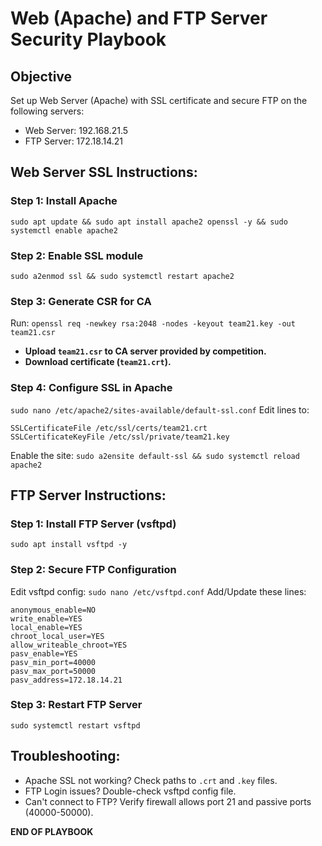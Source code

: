 # Web (Apache) and FTP Server Security Playbook

## Objective
Set up Web Server (Apache) with SSL certificate and secure FTP on the following servers:
- Web Server: 192.168.21.5
- FTP Server: 172.18.14.21

## Web Server SSL Instructions:

### **Step 1: Install Apache**
`sudo apt update && sudo apt install apache2 openssl -y && sudo systemctl enable apache2`

### **Step 2: Enable SSL module**
`sudo a2enmod ssl && sudo systemctl restart apache2`

### **Step 3: Generate CSR for CA**
Run:
`openssl req -newkey rsa:2048 -nodes -keyout team21.key -out team21.csr`
- **Upload `team21.csr` to CA server provided by competition.**
- **Download certificate (`team21.crt`).**

### **Step 4: Configure SSL in Apache**
`sudo nano /etc/apache2/sites-available/default-ssl.conf`
Edit lines to:
```
SSLCertificateFile /etc/ssl/certs/team21.crt
SSLCertificateKeyFile /etc/ssl/private/team21.key
```
Enable the site:
`sudo a2ensite default-ssl && sudo systemctl reload apache2`

## FTP Server Instructions:

### **Step 1: Install FTP Server (vsftpd)**
`sudo apt install vsftpd -y`

### **Step 2: Secure FTP Configuration**
Edit vsftpd config:
`sudo nano /etc/vsftpd.conf`
Add/Update these lines:
```
anonymous_enable=NO
write_enable=YES
local_enable=YES
chroot_local_user=YES
allow_writeable_chroot=YES
pasv_enable=YES
pasv_min_port=40000
pasv_max_port=50000
pasv_address=172.18.14.21
```

### **Step 3: Restart FTP Server**
`sudo systemctl restart vsftpd`

## Troubleshooting:
- Apache SSL not working? Check paths to `.crt` and `.key` files.
- FTP Login issues? Double-check vsftpd config file.
- Can't connect to FTP? Verify firewall allows port 21 and passive ports (40000-50000).

**END OF PLAYBOOK**


